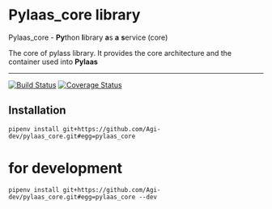 Pylaas_core library
===================

Pylaas_core - **Py**thon **l**ibrary **a**s **a** **s**ervice (core)

The core of pylass library. It provides the core architecture and the container used into **Pylaas**

---------------
[![Build Status](https://travis-ci.org/Agi-dev/pylaas_core.svg?branch=master)](https://travis-ci.org/Agi-dev/pylaas_core)
[![Coverage Status](https://coveralls.io/repos/github/Agi-dev/pylaas_core/badge.svg?branch=master)](https://coveralls.io/github/Agi-dev/pylaas_core?branch=master)

## Installation

```
pipenv install git+https://github.com/Agi-dev/pylaas_core.git#egg=pylaas_core
```

# for development 
```
pipenv install git+https://github.com/Agi-dev/pylaas_core.git#egg=pylaas_core --dev
```